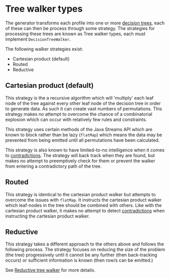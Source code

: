 # Tree walker types

The generator transforms each profile into one or more [decision trees](../../docs/DecisionTrees/DecisionTrees.md), each of these can then be process through some strategy. The strategies for processing these trees are known as Tree walker types, each must implement `DecisionTreeWalker`.

The following walker strategies exist:

* Cartesian product (default)
* Routed
* Reductive

## Cartesian product (default)
This strategy is the a recursive algorithm which will 'multiply' each leaf node of the tree against every other leaf node of the decision tree in order to generate data. As such it can create vast numbers of permutations. This strategy makes no attempt to overcome the chance of a combinatorial explosion which can occur with relatively few rules and constraints.

This strategy uses certain methods of the Java Streams API which are known to block rather than be lazy (`flatMap`) which means the data may be prevented from being emitted until all permutations have been calculated.

This strategy is also known to have limited-to-no intelligence when it comes to [contradictions](Contradictions.md). The strategy will back track when they are found, but makes no attempt to preemptively check for them or prevent the walker from entering a contradictory path of the tree.

## Routed
This strategy is identical to the cartesian product walker but attempts to overcome the issues with `flatMap`. It instructs the cartesian product walker which leaf-nodes in the tree should be combined with others. Like with the cartesian product walker, it makes no attempt to detect [contradictions](Contradictions.md) when instructing the cartesian product walker.

## Reductive
This strategy takes a different approach to the others above and follows the following process. The strategy focuses on reducing the size of the problem (the tree) progressively until it cannot be any further (then back-tracking occurs) or sufficient information is known (then row/s can be emitted.) 

See [Reductive tree walker](./docs/ReductiveTreeWalker.md) for more details.
